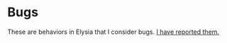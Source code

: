 # Bugs

These are behaviors in Elysia that I consider bugs. [I have reported them.](https://github.com/elysiajs/elysia/issues?q=sort%3Aupdated-desc+is%3Aissue+author%3Adtinth)
